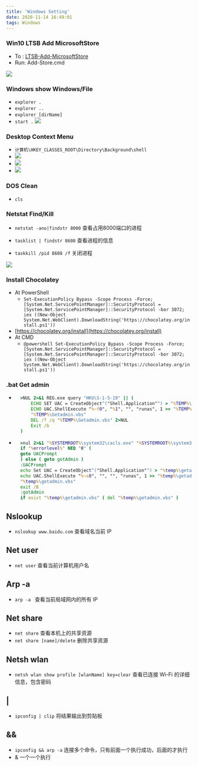 ```yaml
---
title: 'Windows Setting'
date: 2020-11-14 16:49:01
tags: Windows
---
```


### Win10 LTSB Add MicrosoftStore

- To : [LTSB-Add-MicrosoftStore](https://github.com/kkkgo/LTSB-Add-MicrosoftStore)
- Run: Add-Store.cmd
<!-- more -->
![](/images/Windows/Win10LTSBAddMicrosoftStore/Snipaste_2020-11-14_16-53-39.png)

### Windows show Windows/File
- `explorer .`
- `explorer ..`
- `explorer [dirName]`
- `start .`
![](/images/Windows/Explorer/Snipaste_2020-11-14_17-06-31.png)

### Desktop Context Menu

- `计算机\HKEY_CLASSES_ROOT\Directory\Background\shell`
- ![](/images/Windows/DesktopContextMenu/Snipaste_2020-11-24_22-36-36.png)
- ![](/images/Windows/DesktopContextMenu/Snipaste_2020-11-24_22-35-15.png)
- ![](/images/Windows/DesktopContextMenu/Snipaste_2020-11-24_22-40-14.png)

### DOS Clean
- `cls`

### Netstat Find/Kill

- `netstat -ano|findstr 8000`  查看占用8000端口的进程

- `tasklist | findstr 8608` 查看进程的信息

- `taskkill /pid 8608 /f`  关闭进程

![](/images/Windows/Netstat/Snipaste_2020-05-23_13-23-00.png)


### Install Chocolatey
- At PowerShell
    - `Set-ExecutionPolicy Bypass -Scope Process -Force; [System.Net.ServicePointManager]::SecurityProtocol = [System.Net.ServicePointManager]::SecurityProtocol -bor 3072; iex ((New-Object System.Net.WebClient).DownloadString('https://chocolatey.org/install.ps1'))`
- [https://chocolatey.org/install](https://chocolatey.org/install)
- At CMD
    - `@powershell Set-ExecutionPolicy Bypass -Scope Process -Force; [System.Net.ServicePointManager]::SecurityProtocol = [System.Net.ServicePointManager]::SecurityProtocol -bor 3072; iex ((New-Object System.Net.WebClient).DownloadString('https://chocolatey.org/install.ps1'))`
     
### .bat Get admin
- ```bat
    >NUL 2>&1 REG.exe query "HKU\S-1-5-19" || (
        ECHO SET UAC = CreateObject^("Shell.Application"^) > "%TEMP%\Getadmin.vbs"
        ECHO UAC.ShellExecute "%~f0", "%1", "", "runas", 1 >> "%TEMP%\Getadmin.vbs"
        "%TEMP%\Getadmin.vbs"
        DEL /f /q "%TEMP%\Getadmin.vbs" 2>NUL
        Exit /b
    )
  ```
- ```bat
    >nul 2>&1 "%SYSTEMROOT%\system32\cacls.exe" "%SYSTEMROOT%\system32\config\system"
    if '%errorlevel%' NEQ '0' (
    goto UACPrompt
    ) else ( goto gotAdmin )
    :UACPrompt
    echo Set UAC = CreateObject^("Shell.Application"^) > "%temp%\getadmin.vbs"
    echo UAC.ShellExecute "%~s0", "", "", "runas", 1 >> "%temp%\getadmin.vbs"
    "%temp%\getadmin.vbs"
    exit /B
    :gotAdmin
    if exist "%temp%\getadmin.vbs" ( del "%temp%\getadmin.vbs" )
  ```

## Nslookup
- `nslookup www.baidu.com` 查看域名当前 IP
## Net user
- `net user` 查看当前计算机用户名
## Arp -a
- `arp -a ` 查看当前局域网内的所有 IP
## Net share
- `net share` 查看本机上的共享资源
- `net share [name]/delete` 删除共享资源

## Netsh wlan
- `netsh wlan show profile [wlanName] key=clear` 查看已连接 Wi-Fi 的详细信息，包含密码

## | 
- `ipconfig | clip` 将结果输出到剪贴板

## &&
- `ipconfig && arp -a` 连接多个命令，只有前面一个执行成功，后面的才执行
- & 一个一个执行
